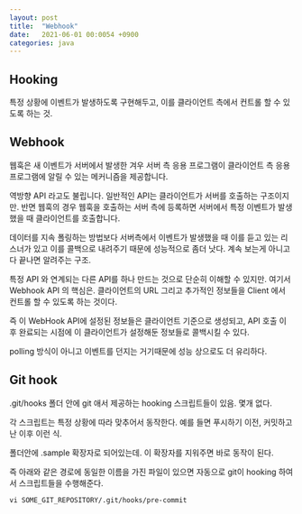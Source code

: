 ```yaml
---
layout: post
title:  "Webhook"
date:   2021-06-01 00:0054 +0900
categories: java
---
```


## Hooking

특정 상황에 이벤트가 발생하도록 구현해두고, 이를 클라이언트 측에서 컨트롤 할 수 있도록 하는 것.

## Webhook

웹훅은 새 이벤트가 서버에서 발생한 겨우 서버 측 응용 프로그램이 클라이언트 측 응용 프로그램에 알릴 수 있는 메커니즘을 제공합니다.

역방향 API 라고도 불립니다. 일반적인 API는 클라이언트가 서버를 호출하는 구조이지만. 반면 웹훅의 경우 웹훅을 호출하는 서버 측에 등록하면 서버에서 특정 이벤트가 발생했을 때 클라이언트를 호출합니다.

데이터를 지속 폴링하는 방법보다 서버측에서 이벤트가 발생했을 때 이를 듣고 있는 리스너가 있고 이를 콜백으로 내려주기 때문에 성능적으로 좀더 낫다. 계속 보는게 아니고 다 끝나면 알려주는 구조.

특정 API 와 연계되는 다른 API를 하나 만드는 것으로 단순히 이해할 수 있지만.
여기서 Webhook API 의 핵심은. 클라이언트의 URL 그리고 추가적인 정보들을 Client 에서 컨트롤 할 수 있도록 하는 것이다.

즉 이 WebHook API에 설정된 정보들은 클라이언트 기준으로 생성되고, API 호출 이후 완료되는 시점에 이 클라이언트가 설정해둔 정보들로 콜백시킬 수 있다.

polling 방식이 아니고 이벤트를 던지는 거기때문에 성능 상으로도 더 유리하다.

## Git hook

.git/hooks 폴더 안에 git 애서 제공하는 hooking 스크립트들이 있음. 몇개 없다.

각 스크립트는 특정 상황에 따라 맞추어서 동작한다. 예를 들면 푸시하기 이전, 커밋하고 난 이후 이런 식.

폴더안에 .sample 확장자로 되어있는데. 이 확장자를 지워주면 바로 동작이 된다.

즉 아래와 같은 경로에 동일한 이름을 가진 파일이 있으면 자동으로 git이 hooking 하여서 스크립트들을 수행해준다.

```
vi SOME_GIT_REPOSITORY/.git/hooks/pre-commit
```